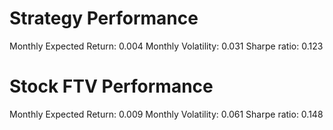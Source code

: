 # Strategy Performance
Monthly Expected Return: 0.004
Monthly Volatility: 0.031
Sharpe ratio: 0.123
# Stock FTV Performance
Monthly Expected Return: 0.009
Monthly Volatility: 0.061
Sharpe ratio: 0.148
